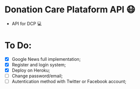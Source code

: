﻿# Donation Care Plataform API :mask:

- API for DCP :computer:


# To Do:
- [X] Google News full implementation;
- [X] Register and login system;
- [X] Deploy on Heroku;
- [ ] Change password/email;
- [ ] Autentication method with Twitter or Facebook account;
